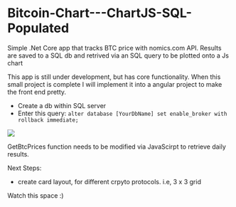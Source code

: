 # Bitcoin-Chart---ChartJS-SQL-Populated
Simple .Net Core app that tracks BTC price with nomics.com API. Results are saved to a SQL db and retrived via an SQL query to be plotted onto a Js chart

This app is still under development, but has core functionality. When this small project is complete I will implement it into a angular project to make the front end pretty.

* Create a db within SQL server
* Enter this query:
```alter database [YourDbName] set enable_broker with rollback immediate;```

![](Screenshots/BtcChart.PNG)

GetBtcPrices function needs to be modified via JavaScirpt to retrieve daily results.

Next Steps:

* create card layout, for different crpyto protocols. i.e, 3 x 3 grid


Watch this space :) 
